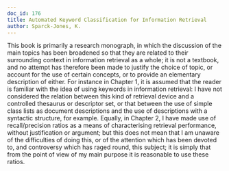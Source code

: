 ```yaml
---
doc_id: 176
title: Automated Keyword Classification for Information Retrieval
author: Sparck-Jones, K.
---
```


This book is primarily a research monograph, in which the discussion
of the main topics has been broadened so that they are related to their
surrounding context in information retrieval as a whole; it is not a
textbook, and no attempt has therefore been made to justify the choice
of topic, or account for the use of certain concepts, or to provide an
elementary description of either.  For instance in Chapter 1, it is assumed
that the reader is familiar with the idea of using keywords in information
retrieval: I have not considered the relation between this kind of
retrieval device and a controlled thesaurus or descriptor set, or that
between the use of simple class lists as document descriptions and the
use of descriptions with a syntactic structure, for example.  Equally,
in Chapter 2, I have made use of recall/precision ratios as a means of
characterising retrieval performance, without justification or argument;
but this does not mean that I am unaware of the difficulties of doing this,
or of the attention which has been devoted to, and controversy which has
raged round, this subject; it is simply that from the point of view of
my main purpose it is reasonable to use these ratios.